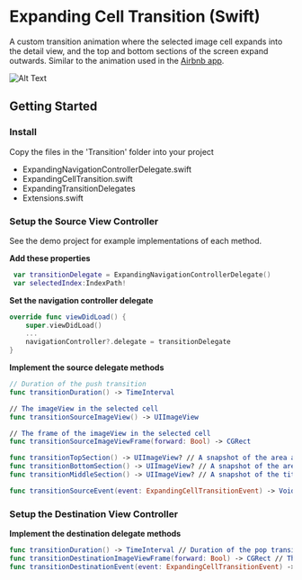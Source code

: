 # Expanding Cell Transition (Swift)

A custom transition animation where the selected image cell expands into the detail view, and the top and bottom sections of the screen expand outwards. Similar to the animation used in the [Airbnb app](https://itunes.apple.com/ca/app/airbnb/id401626263?mt=8).

![Alt Text](https://github.com/RobCanton/ExpandingCellTransition/blob/master/Misc/recording1.gif)

## Getting Started

### Install
Copy the files in the 'Transition' folder into your project
  * ExpandingNavigationControllerDelegate.swift
  * ExpandingCellTransition.swift
  * ExpandingTransitionDelegates
  * Extensions.swift
  
  
### Setup the Source View Controller
See the demo project for example implementations of each method.

**Add these properties**
```swift
 var transitionDelegate = ExpandingNavigationControllerDelegate()
 var selectedIndex:IndexPath!
```

**Set the navigation controller delegate**
```swift
override func viewDidLoad() {
	super.viewDidLoad()
	...
	navigationController?.delegate = transitionDelegate
}
```

**Implement the source delegate methods**

```swift
// Duration of the push transition
func transitionDuration() -> TimeInterval

// The imageView in the selected cell
func transitionSourceImageView() -> UIImageView

// The frame of the imageView in the selected cell
func transitionSourceImageViewFrame(forward: Bool) -> CGRect

func transitionTopSection() -> UIImageView? // A snapshot of the area above the selected cell
func transitionBottomSection() -> UIImageView? // A snapshot of the area below the selected cell
func transitionMiddleSection() -> UIImageView? // A snapshot of the title area below the imageView in the cell

func transitionSourceEvent(event: ExpandingCellTransitionEvent) -> Void // Called when the transiton begins, ends, and is cancelled
```

### Setup the Destination View Controller

**Implement the destination delegate methods**

```swift
func transitionDuration() -> TimeInterval // Duration of the pop transition
func transitionDestinationImageViewFrame(forward: Bool) -> CGRect // The imageView in the header
func transitionDestinationEvent(event: ExpandingCellTransitionEvent) -> Void // Called when the transiton begins, ends, and is cancelled
```
